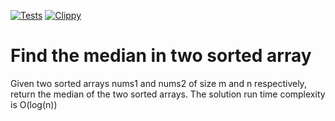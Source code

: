 [![Tests](https://github.com/nogibjj/Jufeng-rust-week4-proj/actions/workflows/tests.yml/badge.svg)](https://github.com/nogibjj/Jufeng-rust-week4-proj/actions/workflows/tests.yml)
[![Clippy](https://github.com/nogibjj/Jufeng-rust-week4-proj/actions/workflows/lint.yml/badge.svg)](https://github.com/nogibjj/Jufeng-rust-week4-proj/actions/workflows/lint.yml)

# Find the median in two sorted array
Given two sorted arrays nums1 and nums2 of size m and n respectively, return the median of the two sorted arrays. The solution run time complexity is O(log(n))

